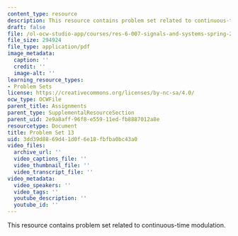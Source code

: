 ```yaml
---
content_type: resource
description: This resource contains problem set related to continuous-time modulation.
draft: false
file: /ol-ocw-studio-app/courses/res-6-007-signals-and-systems-spring-2011/3dd39d8869d41d0f6e18fbfba0bc43a0_MITRES_6_007S11_hw13.pdf
file_size: 294924
file_type: application/pdf
image_metadata:
  caption: ''
  credit: ''
  image-alt: ''
learning_resource_types:
- Problem Sets
license: https://creativecommons.org/licenses/by-nc-sa/4.0/
ocw_type: OCWFile
parent_title: Assignments
parent_type: SupplementalResourceSection
parent_uid: 2e9a8aff-96f8-e559-11ed-fb8887012a8e
resourcetype: Document
title: Problem Set 13
uid: 3dd39d88-69d4-1d0f-6e18-fbfba0bc43a0
video_files:
  archive_url: ''
  video_captions_file: ''
  video_thumbnail_file: ''
  video_transcript_file: ''
video_metadata:
  video_speakers: ''
  video_tags: ''
  youtube_description: ''
  youtube_id: ''
---
```

This resource contains problem set related to continuous-time modulation.